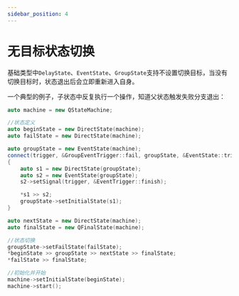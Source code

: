 ```yaml
---
sidebar_position: 4
---
```


# 无目标状态切换

基础类型中`DelayState`、`EventState`、`GroupState`支持不设置切换目标，当没有切换目标时，状态退出后会立即重新进入自身。  

一个典型的例子，子状态中反复执行一个操作，知道父状态触发失败分支退出：

```cpp
auto machine = new QStateMachine;

//状态定义
auto beginState = new DirectState(machine);
auto failState = new DirectState(machine);

auto groupState = new EventState(machine);
connect(trigger, &GroupEventTrigger::fail, groupState, &EventState::triggerSignalFail);
{
    auto s1 = new DirectState(groupState);
    auto s2 = new EventState(groupState);
    s2->setSignal(trigger, &EventTrigger::finish);

    *s1 >> s2;
    groupState->setInitialState(s1);
}

auto nextState = new DirectState(machine);
auto finalState = new QFinalState(machine);

//状态切换
groupState->setFailState(failState);
*beginState >> groupState >> nextState >> finalState;
*failState >> finalState;

//初始化并开始
machine->setInitialState(beginState);
machine->start();
```